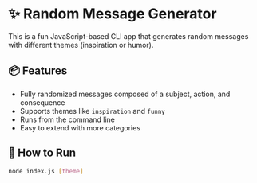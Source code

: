 # ✨ Random Message Generator

This is a fun JavaScript-based CLI app that generates random messages with different themes (inspiration or humor).

## 📦 Features

- Fully randomized messages composed of a subject, action, and consequence
- Supports themes like `inspiration` and `funny`
- Runs from the command line
- Easy to extend with more categories

## 🚀 How to Run

```bash
node index.js [theme]
```
